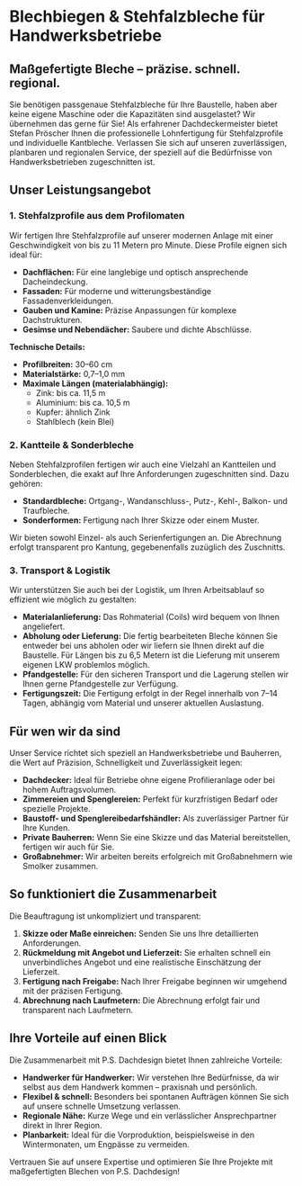 # Blechbiegen & Stehfalzbleche für Handwerksbetriebe

## Maßgefertigte Bleche – präzise. schnell. regional.

Sie benötigen passgenaue Stehfalzbleche für Ihre Baustelle, haben aber keine eigene Maschine oder die Kapazitäten sind ausgelastet? Wir übernehmen das gerne für Sie! Als erfahrener Dachdeckermeister bietet Stefan Pröscher Ihnen die professionelle Lohnfertigung für Stehfalzprofile und individuelle Kantbleche. Verlassen Sie sich auf unseren zuverlässigen, planbaren und regionalen Service, der speziell auf die Bedürfnisse von Handwerksbetrieben zugeschnitten ist.

## Unser Leistungsangebot

### 1. Stehfalzprofile aus dem Profilomaten

Wir fertigen Ihre Stehfalzprofile auf unserer modernen Anlage mit einer Geschwindigkeit von bis zu 11 Metern pro Minute. Diese Profile eignen sich ideal für:

*   **Dachflächen:** Für eine langlebige und optisch ansprechende Dacheindeckung.
*   **Fassaden:** Für moderne und witterungsbeständige Fassadenverkleidungen.
*   **Gauben und Kamine:** Präzise Anpassungen für komplexe Dachstrukturen.
*   **Gesimse und Nebendächer:** Saubere und dichte Abschlüsse.

**Technische Details:**

*   **Profilbreiten:** 30–60 cm
*   **Materialstärke:** 0,7–1,0 mm
*   **Maximale Längen (materialabhängig):**
    *   Zink: bis ca. 11,5 m
    *   Aluminium: bis ca. 10,5 m
    *   Kupfer: ähnlich Zink
    *   Stahlblech (kein Blei)

### 2. Kantteile & Sonderbleche

Neben Stehfalzprofilen fertigen wir auch eine Vielzahl an Kantteilen und Sonderblechen, die exakt auf Ihre Anforderungen zugeschnitten sind. Dazu gehören:

*   **Standardbleche:** Ortgang-, Wandanschluss-, Putz-, Kehl-, Balkon- und Traufbleche.
*   **Sonderformen:** Fertigung nach Ihrer Skizze oder einem Muster.

Wir bieten sowohl Einzel- als auch Serienfertigungen an. Die Abrechnung erfolgt transparent pro Kantung, gegebenenfalls zuzüglich des Zuschnitts.

### 3. Transport & Logistik

Wir unterstützen Sie auch bei der Logistik, um Ihren Arbeitsablauf so effizient wie möglich zu gestalten:

*   **Materialanlieferung:** Das Rohmaterial (Coils) wird bequem von Ihnen angeliefert.
*   **Abholung oder Lieferung:** Die fertig bearbeiteten Bleche können Sie entweder bei uns abholen oder wir liefern sie Ihnen direkt auf die Baustelle. Für Längen bis zu 6,5 Metern ist die Lieferung mit unserem eigenen LKW problemlos möglich.
*   **Pfandgestelle:** Für den sicheren Transport und die Lagerung stellen wir Ihnen gerne Pfandgestelle zur Verfügung.
*   **Fertigungszeit:** Die Fertigung erfolgt in der Regel innerhalb von 7–14 Tagen, abhängig vom Material und unserer aktuellen Auslastung.

## Für wen wir da sind

Unser Service richtet sich speziell an Handwerksbetriebe und Bauherren, die Wert auf Präzision, Schnelligkeit und Zuverlässigkeit legen:

*   **Dachdecker:** Ideal für Betriebe ohne eigene Profilieranlage oder bei hohem Auftragsvolumen.
*   **Zimmereien und Spenglereien:** Perfekt für kurzfristigen Bedarf oder spezielle Projekte.
*   **Baustoff- und Spenglereibedarfshändler:** Als zuverlässiger Partner für Ihre Kunden.
*   **Private Bauherren:** Wenn Sie eine Skizze und das Material bereitstellen, fertigen wir auch für Sie.
*   **Großabnehmer:** Wir arbeiten bereits erfolgreich mit Großabnehmern wie Smolker zusammen.

## So funktioniert die Zusammenarbeit

Die Beauftragung ist unkompliziert und transparent:

1.  **Skizze oder Maße einreichen:** Senden Sie uns Ihre detaillierten Anforderungen.
2.  **Rückmeldung mit Angebot und Lieferzeit:** Sie erhalten schnell ein unverbindliches Angebot und eine realistische Einschätzung der Lieferzeit.
3.  **Fertigung nach Freigabe:** Nach Ihrer Freigabe beginnen wir umgehend mit der präzisen Fertigung.
4.  **Abrechnung nach Laufmetern:** Die Abrechnung erfolgt fair und transparent nach Laufmetern.

## Ihre Vorteile auf einen Blick

Die Zusammenarbeit mit P.S. Dachdesign bietet Ihnen zahlreiche Vorteile:

*   **Handwerker für Handwerker:** Wir verstehen Ihre Bedürfnisse, da wir selbst aus dem Handwerk kommen – praxisnah und persönlich.
*   **Flexibel & schnell:** Besonders bei spontanen Aufträgen können Sie sich auf unsere schnelle Umsetzung verlassen.
*   **Regionale Nähe:** Kurze Wege und ein verlässlicher Ansprechpartner direkt in Ihrer Region.
*   **Planbarkeit:** Ideal für die Vorproduktion, beispielsweise in den Wintermonaten, um Engpässe zu vermeiden.

Vertrauen Sie auf unsere Expertise und optimieren Sie Ihre Projekte mit maßgefertigten Blechen von P.S. Dachdesign!

